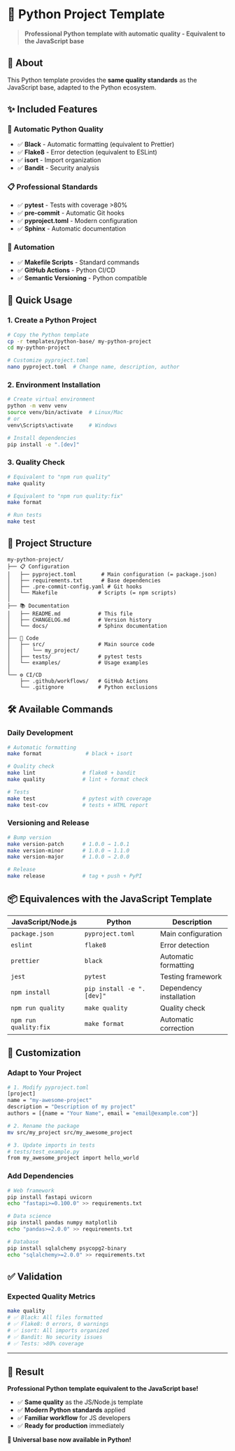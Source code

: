 # 🐍 Python Project Template

> **Professional Python template with automatic quality - Equivalent to the JavaScript base**

## 🎯 About

This Python template provides the **same quality standards** as the JavaScript base, adapted to the Python ecosystem.

## ✨ Included Features

### 🔧 Automatic Python Quality

- ✅ **Black** - Automatic formatting (equivalent to Prettier)
- ✅ **Flake8** - Error detection (equivalent to ESLint)
- ✅ **isort** - Import organization
- ✅ **Bandit** - Security analysis

### 📋 Professional Standards

- ✅ **pytest** - Tests with coverage >80%
- ✅ **pre-commit** - Automatic Git hooks
- ✅ **pyproject.toml** - Modern configuration
- ✅ **Sphinx** - Automatic documentation

### 🚀 Automation

- ✅ **Makefile Scripts** - Standard commands
- ✅ **GitHub Actions** - Python CI/CD
- ✅ **Semantic Versioning** - Python compatible

## 🚀 Quick Usage

### 1. Create a Python Project

```bash
# Copy the Python template
cp -r templates/python-base/ my-python-project
cd my-python-project

# Customize pyproject.toml
nano pyproject.toml  # Change name, description, author
```

### 2. Environment Installation

```bash
# Create virtual environment
python -m venv venv
source venv/bin/activate  # Linux/Mac
# or
venv\Scripts\activate     # Windows

# Install dependencies
pip install -e ".[dev]"
```

### 3. Quality Check

```bash
# Equivalent to "npm run quality"
make quality

# Equivalent to "npm run quality:fix"
make format

# Run tests
make test
```

## 📁 Project Structure

```
my-python-project/
├── 📋 Configuration
│   ├── pyproject.toml        # Main configuration (= package.json)
│   ├── requirements.txt      # Base dependencies
│   ├── .pre-commit-config.yaml # Git hooks
│   └── Makefile             # Scripts (= npm scripts)
│
├── 📚 Documentation
│   ├── README.md            # This file
│   ├── CHANGELOG.md         # Version history
│   └── docs/                # Sphinx documentation
│
├── 🔨 Code
│   ├── src/                 # Main source code
│   │   └── my_project/
│   ├── tests/               # pytest tests
│   └── examples/            # Usage examples
│
└── ⚙️ CI/CD
    ├── .github/workflows/   # GitHub Actions
    └── .gitignore           # Python exclusions
```

## 🛠️ Available Commands

### Daily Development

```bash
# Automatic formatting
make format              # black + isort

# Quality check
make lint               # flake8 + bandit
make quality            # lint + format check

# Tests
make test               # pytest with coverage
make test-cov           # tests + HTML report
```

### Versioning and Release

```bash
# Bump version
make version-patch      # 1.0.0 → 1.0.1
make version-minor      # 1.0.0 → 1.1.0
make version-major      # 1.0.0 → 2.0.0

# Release
make release            # tag + push + PyPI
```

## 📦 Equivalences with the JavaScript Template

| JavaScript/Node.js    | Python                    | Description             |
| --------------------- | ------------------------- | ----------------------- |
| `package.json`        | `pyproject.toml`          | Main configuration      |
| `eslint`              | `flake8`                  | Error detection         |
| `prettier`            | `black`                   | Automatic formatting    |
| `jest`                | `pytest`                  | Testing framework       |
| `npm install`         | `pip install -e ".[dev]"` | Dependency installation |
| `npm run quality`     | `make quality`            | Quality check           |
| `npm run quality:fix` | `make format`             | Automatic correction    |

## 🎨 Customization

### Adapt to Your Project

```bash
# 1. Modify pyproject.toml
[project]
name = "my-awesome-project"
description = "Description of my project"
authors = [{name = "Your Name", email = "email@example.com"}]

# 2. Rename the package
mv src/my_project src/my_awesome_project

# 3. Update imports in tests
# tests/test_example.py
from my_awesome_project import hello_world
```

### Add Dependencies

```bash
# Web framework
pip install fastapi uvicorn
echo "fastapi>=0.100.0" >> requirements.txt

# Data science
pip install pandas numpy matplotlib
echo "pandas>=2.0.0" >> requirements.txt

# Database
pip install sqlalchemy psycopg2-binary
echo "sqlalchemy>=2.0.0" >> requirements.txt
```

## ✅ Validation

### Expected Quality Metrics

```bash
make quality
# ✅ Black: All files formatted
# ✅ Flake8: 0 errors, 0 warnings
# ✅ isort: All imports organized
# ✅ Bandit: No security issues
# ✅ Tests: >80% coverage
```

---

## 🎉 Result

**Professional Python template equivalent to the JavaScript base!**

- ✅ **Same quality** as the JS/Node.js template
- ✅ **Modern Python standards** applied
- ✅ **Familiar workflow** for JS developers
- ✅ **Ready for production** immediately

**🚀 Universal base now available in Python!**
